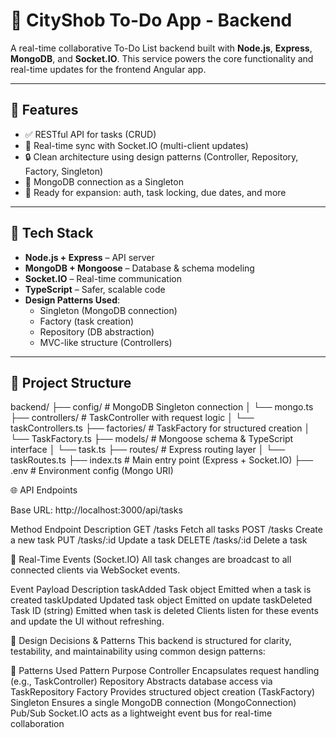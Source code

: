 # 🧠 CityShob To-Do App - Backend

A real-time collaborative To-Do List backend built with **Node.js**, **Express**, **MongoDB**, and **Socket.IO**. This service powers the core functionality and real-time updates for the frontend Angular app.

---

## 🚀 Features

- ✅ RESTful API for tasks (CRUD)
- 🔄 Real-time sync with Socket.IO (multi-client updates)
- 🔒 Clean architecture using design patterns (Controller, Repository, Factory, Singleton)
- 🧰 MongoDB connection as a Singleton
- 🧪 Ready for expansion: auth, task locking, due dates, and more

---

## 🧱 Tech Stack

- **Node.js + Express** – API server
- **MongoDB + Mongoose** – Database & schema modeling
- **Socket.IO** – Real-time communication
- **TypeScript** – Safer, scalable code
- **Design Patterns Used**:
  - Singleton (MongoDB connection)
  - Factory (task creation)
  - Repository (DB abstraction)
  - MVC-like structure (Controllers)

---

## 📁 Project Structure

backend/
├── config/          # MongoDB Singleton connection
│   └── mongo.ts
├── controllers/     # TaskController with request logic
│   └── taskControllers.ts
├── factories/       # TaskFactory for structured creation
│   └── TaskFactory.ts
├── models/          # Mongoose schema & TypeScript interface
│   └── task.ts
├── routes/          # Express routing layer
│   └── taskRoutes.ts
├── index.ts         # Main entry point (Express + Socket.IO)
├── .env             # Environment config (Mongo URI)


🌐 API Endpoints

Base URL: http://localhost:3000/api/tasks

Method	Endpoint	Description
GET	/tasks	Fetch all tasks
POST	/tasks	Create a new task
PUT	/tasks/:id	Update a task
DELETE	/tasks/:id	Delete a task


📡 Real-Time Events (Socket.IO)
All task changes are broadcast to all connected clients via WebSocket events.

Event	Payload	Description
taskAdded	Task object	Emitted when a task is created
taskUpdated	Updated task object	Emitted on update
taskDeleted	Task ID (string)	Emitted when task is deleted
Clients listen for these events and update the UI without refreshing.


🧠 Design Decisions & Patterns
This backend is structured for clarity, testability, and maintainability using common design patterns:

📐 Patterns Used
Pattern	Purpose
Controller	Encapsulates request handling (e.g., TaskController)
Repository	Abstracts database access via TaskRepository
Factory	Provides structured object creation (TaskFactory)
Singleton	Ensures a single MongoDB connection (MongoConnection)
Pub/Sub	Socket.IO acts as a lightweight event bus for real-time collaboration



